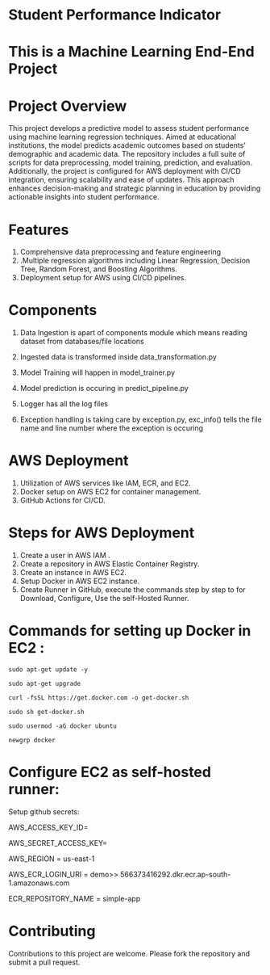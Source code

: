 # Student Performance Indicator

# This is a Machine Learning End-End Project


# Project Overview

This project develops a predictive model to assess student performance using machine learning regression techniques. Aimed at educational institutions, the model predicts academic outcomes based on students' demographic and academic data. The repository includes a full suite of scripts for data preprocessing, model training, prediction, and evaluation. Additionally, the project is configured for AWS deployment with CI/CD integration, ensuring scalability and ease of updates. This approach enhances decision-making and strategic planning in education by providing actionable insights into student performance.

# Features

1. Comprehensive data preprocessing and feature engineering
2. .Multiple regression algorithms including Linear Regression, Decision Tree, Random Forest, and Boosting Algorithms.
3. Deployment setup for AWS using CI/CD pipelines.


# Components

1. Data Ingestion is apart of components module which means reading dataset from databases/file locations

2. Ingested data is transformed inside data_transformation.py

3. Model Training will happen in model_trainer.py

4. Model prediction is occuring in predict_pipeline.py

5. Logger has all the log files

6. Exception handling is taking care by exception.py, exc_info() tells the file name and line number where the exception is occuring


# AWS Deployment

1. Utilization of AWS services like IAM, ECR, and EC2.
2. Docker setup on AWS EC2 for container management.
3. GitHub Actions for CI/CD.


# Steps for AWS Deployment

1. Create a user in AWS IAM .
2. Create a repository in AWS Elastic Container Registry.
3. Create an instance in AWS EC2.
4. Setup Docker in AWS EC2 instance.
5. Create Runner in GitHub, execute the commands step by step to  for Download, Configure, Use the self-Hosted Runner.

# Commands for setting up Docker in EC2 :

```
sudo apt-get update -y
```
```
sudo apt-get upgrade
```
```
curl -fsSL https://get.docker.com -o get-docker.sh
```
```
sudo sh get-docker.sh
```
```
sudo usermod -aG docker ubuntu
```
```
newgrp docker

```


# Configure EC2 as self-hosted runner:

Setup github secrets:

AWS_ACCESS_KEY_ID=

AWS_SECRET_ACCESS_KEY=

AWS_REGION = us-east-1

AWS_ECR_LOGIN_URI = demo>> 566373416292.dkr.ecr.ap-south-1.amazonaws.com

ECR_REPOSITORY_NAME = simple-app



# Contributing

Contributions to this project are welcome. Please fork the repository and submit a pull request.
